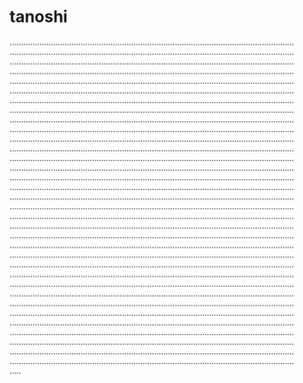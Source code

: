 # tanoshi

.............................................................................................................................................................................................................................................................................................................................................................................................................................................................................................................................................................................................................................................................................................................................................................................................................................................................................................................................................................................................................................................................................................................................................................................................................................................................................................................................................................................................................................................................................................................................................................................................................................................................................................................................................................................................................................................................................................................................................................................................................................................................................................................................................................................................................................................................................................................................................................................................................................................................................................................................................................................................................................................................................................................................................................................................................................................................................................................................................................................................................................................................................................................................................................................................................................................................................................................................................................................................................................................................................................................................................................................................................................................................................................................................................................................................................................................................................................................................................................................................................................................................................................................................................................................................................................................................................................................................................................................................